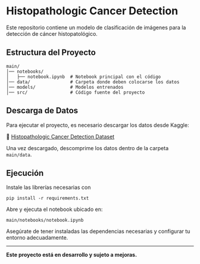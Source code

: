 # Histopathologic Cancer Detection

Este repositorio contiene un modelo de clasificación de imágenes para la detección de cáncer histopatológico.

## Estructura del Proyecto
```
main/
│── notebooks/
│   ├── notebook.ipynb  # Notebook principal con el código
│── data/               # Carpeta donde deben colocarse los datos
│── models/             # Modelos entrenados
│── src/                # Código fuente del proyecto
```

## Descarga de Datos
Para ejecutar el proyecto, es necesario descargar los datos desde Kaggle:

🔗 [Histopathologic Cancer Detection Dataset](https://www.kaggle.com/competitions/histopathologic-cancer-detection/overview)

Una vez descargado, descomprime los datos dentro de la carpeta `main/data`.

## Ejecución
Instale las librerías necesarias con
```
pip install -r requirements.txt
```
Abre y ejecuta el notebook ubicado en:
```
main/notebooks/notebook.ipynb
```
Asegúrate de tener instaladas las dependencias necesarias y configurar tu entorno adecuadamente.

---
**Este proyecto está en desarrollo y sujeto a mejoras.**

